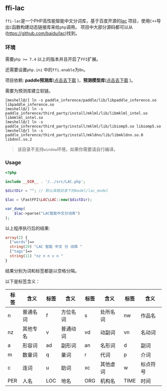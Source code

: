 ## ffi-lac

`ffi-lac`是一个PHP高性能智能中文分词库，基于百度开源的[lac](https://github.com/baidu/lac) 项目，使用`C++`导出`C`函数构建动态链接库来给`php`调用。
项目中大部分源码都可以从(https://github.com/baidu/lac)找到。

### 环境

需要`php >= 7.4` 以上的版本并且开启了`FFI`扩展。

还需要设置`php.ini` 中的`ffi.enable`为`On`。

项目依赖: __paddle预测库__([点击去下载](https://www.paddlepaddle.org.cn/documentation/docs/zh/develop/guides/05_inference_deployment/inference/build_and_install_lib_cn.html) )，__预测模型库__([点击去下载](https://github.com/baidu/lac/releases/tag/v2.1.0) )。

需要为预测库建立软链。

```shell 
[meshell@/] ln -s paddle_inference/paddle/lib/libpaddle_inference.so libpaddle_inference.so
[meshell@/] ln -s paddle_inference/third_party/install/mklml/lib/libmklml_intel.so libmklml_intel.so
[meshell@/] ln -s paddle_inference/third_party/install/mklml/lib/libiomp5.so libiomp5.so
[meshell@/] ln -s paddle_inference/third_party/install/mkldnn/lib/libmkldnn.so.0 libdnnl.so.2
```


> 该目录不支持`window`环境，如果你需要请自行编译。

### Usage 

```php
<?php

include __DIR__ . '/../src/LAC.php';

$dictDir = ""; // 默认库根目录下的model/lac_model

$lac = \FastFFI\LAC\LAC::new($dictDir);

var_dump(
    $lac->parse("LAC智能中文分词库")
);

```

以上程序执行后的结果: 

```php 
array(2) {
  ["words"]=>
  string(29) "LAC 智能 中文 分 词库 "
  ["tags"]=>
  string(11) "nz n n v n "
}

```

结果分别为词和标签都是以空格分隔。

以下是标签含义：

| 标签 | 含义     | 标签 | 含义     | 标签 | 含义     | 标签 | 含义     |
| ---- | -------- | ---- | -------- | ---- | -------- | ---- | -------- |
| n    | 普通名词 | f    | 方位名词 | s    | 处所名词  | nw   | 作品名   |
| nz   | 其他专名 | v    | 普通动词 | vd   | 动副词   | vn   | 名动词   |
| a    | 形容词   | ad   | 副形词   | an   | 名形词   | d    | 副词     |
| m    | 数量词   | q    | 量词     | r    | 代词     | p    | 介词     |
| c    | 连词     | u    | 助词     | xc   | 其他虚词 | w    | 标点符号 |
| PER  | 人名     | LOC  | 地名     | ORG  | 机构名   | TIME | 时间     |
